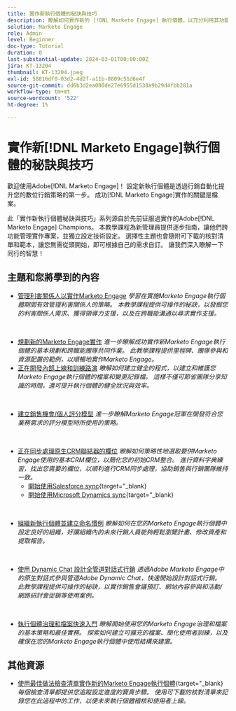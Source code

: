 ```yaml
---
title: 實作新執行個體的秘訣與技巧
description: 瞭解如何實作新的 [!DNL Marketo Engage] 執行個體，以充分利用其功能。
solution: Marketo Engage
role: Admin
level: Beginner
doc-type: Tutorial
duration: 0
last-substantial-update: 2024-03-01T00:00:00Z
jira: KT-13204
thumbnail: KT-13204.jpeg
exl-id: 58816df0-03d2-4d2f-a11b-8809c51d6e4f
source-git-commit: dd6b3d2ea080de27e6955d1538a9b29d4fbb281a
workflow-type: tm+mt
source-wordcount: '522'
ht-degree: 1%

---
```


# 實作新[!DNL Marketo Engage]執行個體的秘訣與技巧

歡迎使用Adobe[!DNL Marketo Engage]！ 設定新執行個體是透過行銷自動化提升您的數位行銷策略的第一步。 成功[!DNL Marketo Engage]實作的關鍵是檔案。

此「實作新執行個體秘訣與技巧」系列源自於先前征服過實作的Adobe[!DNL Marketo Engage] Champions。 本教學課程為新管理員提供逐步指南，讓他們跨功能管理實作專案，並獨立設定技術設定。 選擇性主題也會隨附可下載的核對清單和範本，讓您無需從頭開始，即可根據自己的需求自訂。 讓我們深入瞭解一下同行的智慧！

## 主題和您將學到的內容

* [管理利害關係人以實作Marketo Engage](/help/marketo-tutorial-implementing-new-instance/managing-stakeholder-communications.md)
  *學習在實施Marketo Engage執行個體期間有效管理利害關係人的策略。 本教學課程提供可操作的秘訣，以發掘您的利害關係人需求、獲得領導力支援，以及在跨職能溝通以尋求實作支援。*
<br>

* [規劃新的Marketo Engage實作](/help/marketo-tutorial-implementing-new-instance/planning-for-new-implementation.md)
  *進一步瞭解成功實作新Marketo Engage執行個體的基本規劃和跨職能團隊共同作業。 此教學課程提供里程碑、團隊參與和資源配置的範例，以順暢地實作Marketo Engage。*
  <br>
* [正在開發內部上線和訓練路演](/help/marketo-tutorial-implementing-new-instance/internal-training-roadshow.md)
  *瞭解如何建立健全的程式，以建立和維護您Marketo Engage執行個體的檔案和變更記錄檔。 這樣不僅可節省團隊分享知識的時間，還可提升執行個體的健全狀況與效率。*
<br>

* [建立銷售機會/個人評分模型](/help/marketo-tutorial-implementing-new-instance/building-person-scoring-model.md)
  *進一步瞭解Marketo Engage冠軍在開發符合您業務需求的評分模型時所使用的策略。*
<br>

* [正在同步處理原生CRM聯結器的欄位](/help/marketo-tutorial-implementing-new-instance/syncing-fields-for-crm-integration.md)
  *瞭解如何策略性地選取要供Marketo Engage使用的基本CRM欄位，以簡化您的初始CRM整合。 進行資料字典練習，找出您需要的欄位，以順利進行CRM同步處理，協助銷售與行銷團隊維持一致。*
   * [開始使用Salesforce sync](https://experienceleague.adobe.com/en/docs/marketo-learn/tutorials/lead-and-data-management/salesforce-sync-setup){target="_blank}
   * [開始使用Microsoft Dynamics sync](https://experienceleague.adobe.com/en/docs/marketo-learn/tutorials/lead-and-data-management/microsoft-dynamics-sync-setup){target="_blank}
<br>

* [組織新執行個體並建立命名慣例](/help/marketo-tutorial-implementing-new-instance/organizing-new-instance.md)
  *瞭解如何在您的Marketo Engage執行個體中設定良好的組織，好讓組織內的未來行銷人員能夠輕鬆瀏覽計畫、修改資產和提取報告。*
<br>

* [使用 Dynamic Chat 設計全管道對話式行銷](/help/marketo-tutorial-implementing-new-instance/designing-omnichannel-conversational-marketing.md)
  *透過Adobe Marketo Engage中的原生對話式參與管道Adobe Dynamic Chat，快速開始設計對話式行銷。 此教學課程提供可操作的秘訣，以實作銷售會議預訂、網站內容參與和活動/網路研討會促銷等使用案例。*
<br>

* [執行個體治理和檔案快速入門](/help/marketo-tutorial-implementing-new-instance/documenting-your-instance.md)
  *瞭解開始使用您的Marketo Engage治理和檔案的基本策略和最佳實務。 探索如何建立可擴充的檔案、簡化使用者訓練，以及確保在您的Marketo Engage執行個體中使用結構來建置。*

## 其他資源

* [使用最佳做法檢查清單實作新的Marketo Engage執行個體](https://experienceleague.adobe.com/en/docs/marketo/using/getting-started/implementing-a-new-marketo-engage-instance/where-to-start){target="_blank}
  *每個檢查清單都提供您追蹤設定進度的寶貴步驟。 使用可下載的核對清單來記錄您在此過程中的工作，以便未來執行個體稽核和使用者上線。*
